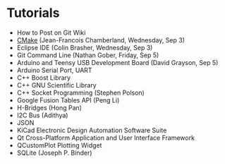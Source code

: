 Tutorials
=========

*  How to Post on Git Wiki 
*  [CMake](https://github.com/CourseReps/ECEN489-Fall2014/wiki/cmake) (Jean-Francois Chamberland, Wednesday, Sep 3)
*  Eclipse IDE (Colin Brasher, Wednesday, Sep 3)
*  Git Command Line (Nathan Gober, Friday, Sep 5)
*  Arduino and Teensy USB Development Board (David Grayson, Sep 5)
*  Arduino Serial Port, UART
*  C++ Boost Library
*  C++ GNU Scientific Library
*  C++ Socket Programming (Stephen Polson)
*  Google Fusion Tables API (Peng Li)
*  H-Bridges (Hong Pan)
*  I2C Bus (Adithya)
*  JSON
*  KiCad Electronic Design Automation Software Suite
*  Qt Cross-Platform Application and User Interface Framework
*  QCustomPlot Plotting Widget
*  SQLite (Joseph P. Binder)

